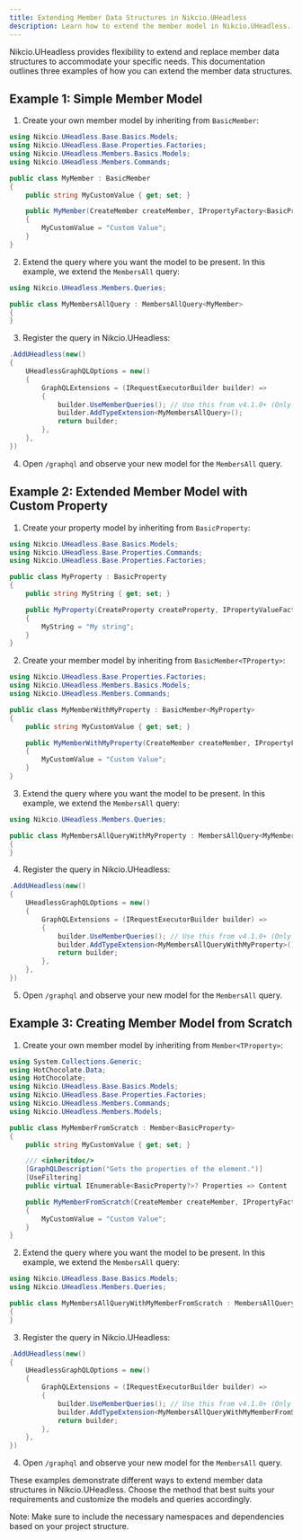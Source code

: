 ```yaml
---
title: Extending Member Data Structures in Nikcio.UHeadless
description: Learn how to extend the member model in Nikcio.UHeadless.
---
```


Nikcio.UHeadless provides flexibility to extend and replace member data structures to accommodate your specific needs. This documentation outlines three examples of how you can extend the member data structures.

## Example 1: Simple Member Model

1. Create your own member model by inheriting from `BasicMember`:

```csharp
using Nikcio.UHeadless.Base.Basics.Models;
using Nikcio.UHeadless.Base.Properties.Factories;
using Nikcio.UHeadless.Members.Basics.Models;
using Nikcio.UHeadless.Members.Commands;

public class MyMember : BasicMember
{
    public string MyCustomValue { get; set; }

    public MyMember(CreateMember createMember, IPropertyFactory<BasicProperty> propertyFactory) : base(createMember, propertyFactory)
    {
        MyCustomValue = "Custom Value";
    }
}
```

2. Extend the query where you want the model to be present. In this example, we extend the `MembersAll` query:

```csharp
using Nikcio.UHeadless.Members.Queries;

public class MyMembersAllQuery : MembersAllQuery<MyMember>
{
}
```

3. Register the query in Nikcio.UHeadless:

```csharp
.AddUHeadless(new()
{
    UHeadlessGraphQLOptions = new()
    {
        GraphQLExtensions = (IRequestExecutorBuilder builder) =>
        {
            builder.UseMemberQueries(); // Use this from v4.1.0+ (Only add one)
            builder.AddTypeExtension<MyMembersAllQuery>();
            return builder;
        },
    },
})
```

4. Open `/graphql` and observe your new model for the `MembersAll` query.

## Example 2: Extended Member Model with Custom Property

1. Create your property model by inheriting from `BasicProperty`:

```csharp
using Nikcio.UHeadless.Base.Basics.Models;
using Nikcio.UHeadless.Base.Properties.Commands;
using Nikcio.UHeadless.Base.Properties.Factories;

public class MyProperty : BasicProperty
{
    public string MyString { get; set; }

    public MyProperty(CreateProperty createProperty, IPropertyValueFactory propertyValueFactory) : base(createProperty, propertyValueFactory)
    {
        MyString = "My string";
    }
}
```

2. Create your member model by inheriting from `BasicMember<TProperty>`:

```csharp
using Nikcio.UHeadless.Base.Properties.Factories;
using Nikcio.UHeadless.Members.Basics.Models;
using Nikcio.UHeadless.Members.Commands;

public class MyMemberWithMyProperty : BasicMember<MyProperty>
{
    public string MyCustomValue { get; set; }

    public MyMemberWithMyProperty(CreateMember createMember, IPropertyFactory<MyProperty> propertyFactory) : base(createMember, propertyFactory)
    {
        MyCustomValue = "Custom Value";
    }
}
```

3. Extend the query where you want the model to be present. In this example, we extend the `MembersAll` query:

```csharp
using Nikcio.UHeadless.Members.Queries;

public class MyMembersAllQueryWithMyProperty : MembersAllQuery<MyMemberWithMyProperty>
{
}
```

4. Register the query in Nikcio.UHeadless:

```csharp
.AddUHeadless(new()
{
    UHeadlessGraphQLOptions = new()
    {
        GraphQLExtensions = (IRequestExecutorBuilder builder) =>
        {
            builder.UseMemberQueries(); // Use this from v4.1.0+ (Only add one)
            builder.AddTypeExtension<MyMembersAllQueryWithMyProperty>();
            return builder;
        },
    },
})
```

5. Open `/graphql` and observe your new model for the `MembersAll` query.

## Example 3: Creating Member Model from Scratch

1. Create your own member model by inheriting from `Member<TProperty>`:

```csharp
using System.Collections.Generic;
using HotChocolate.Data;
using HotChocolate;
using Nikcio.UHeadless.Base.Basics.Models;
using Nikcio.UHeadless.Base.Properties.Factories;
using Nikcio.UHeadless.Members.Commands;
using Nikcio.UHeadless.Members.Models;

public class MyMemberFromScratch : Member<BasicProperty>
{
    public string MyCustomValue { get; set; }

    /// <inheritdoc/>
    [GraphQLDescription("Gets the properties of the element.")]
    [UseFiltering]
    public virtual IEnumerable<BasicProperty?>? Properties => Content != null ? PropertyFactory.CreateProperties(Content, Culture, Segment, Fallback) : default;

    public MyMemberFromScratch(CreateMember createMember, IPropertyFactory<BasicProperty> propertyFactory) : base(createMember, propertyFactory)
    {
        MyCustomValue = "Custom Value";
    }
}
```

2. Extend the query where you want the model to be present. In this example, we extend the `MembersAll` query:

```csharp
using Nikcio.UHeadless.Base.Basics.Models;
using Nikcio.UHeadless.Members.Queries;

public class MyMembersAllQueryWithMyMemberFromScratch : MembersAllQuery<MyMemberFromScratch>
{
}
```

3. Register the query in Nikcio.UHeadless:

```csharp
.AddUHeadless(new()
{
    UHeadlessGraphQLOptions = new()
    {
        GraphQLExtensions = (IRequestExecutorBuilder builder) =>
        {
            builder.UseMemberQueries(); // Use this from v4.1.0+ (Only add one)
            builder.AddTypeExtension<MyMembersAllQueryWithMyMemberFromScratch>();
            return builder;
        },
    },
})
```

4. Open `/graphql` and observe your new model for the `MembersAll` query.

These examples demonstrate different ways to extend member data structures in Nikcio.UHeadless. Choose the method that best suits your requirements and customize the models and queries accordingly.

Note: Make sure to include the necessary namespaces and dependencies based on your project structure.